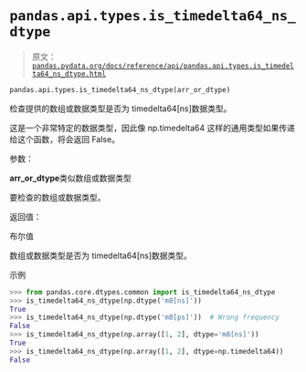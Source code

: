 # `pandas.api.types.is_timedelta64_ns_dtype`

> 原文：[`pandas.pydata.org/docs/reference/api/pandas.api.types.is_timedelta64_ns_dtype.html`](https://pandas.pydata.org/docs/reference/api/pandas.api.types.is_timedelta64_ns_dtype.html)

```py
pandas.api.types.is_timedelta64_ns_dtype(arr_or_dtype)
```

检查提供的数组或数据类型是否为 timedelta64[ns]数据类型。

这是一个非常特定的数据类型，因此像 np.timedelta64 这样的通用类型如果传递给这个函数，将会返回 False。

参数：

**arr_or_dtype**类似数组或数据类型

要检查的数组或数据类型。

返回值：

布尔值

数组或数据类型是否为 timedelta64[ns]数据类型。

示例

```py
>>> from pandas.core.dtypes.common import is_timedelta64_ns_dtype
>>> is_timedelta64_ns_dtype(np.dtype('m8[ns]'))
True
>>> is_timedelta64_ns_dtype(np.dtype('m8[ps]'))  # Wrong frequency
False
>>> is_timedelta64_ns_dtype(np.array([1, 2], dtype='m8[ns]'))
True
>>> is_timedelta64_ns_dtype(np.array([1, 2], dtype=np.timedelta64))
False 
```
